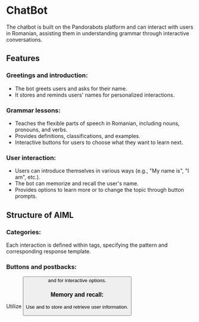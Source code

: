 # ChatBot
The chatbot is built on the Pandorabots platform and can interact with users in Romanian, assisting them in understanding grammar through interactive conversations.

## Features

### Greetings and introduction:
- The bot greets users and asks for their name.
- It stores and reminds users' names for personalized interactions.

### Grammar lessons:
- Teaches the flexible parts of speech in Romanian, including nouns, pronouns, and verbs.
- Provides definitions, classifications, and examples.
- Interactive buttons for users to choose what they want to learn next.
  
### User interaction:

- Users can introduce themselves in various ways (e.g., "My name is", "I am", etc.).
- The bot can memorize and recall the user's name.
- Provides options to learn more or to change the topic through button prompts.

## Structure of AIML

### Categories: 
Each interaction is defined within <category> tags, specifying the pattern and corresponding response template.

### Buttons and postbacks: 
Utilize <button> and <postback> for interactive options.

### Memory and recall: 
Use <set> and <get> to store and retrieve user information.

